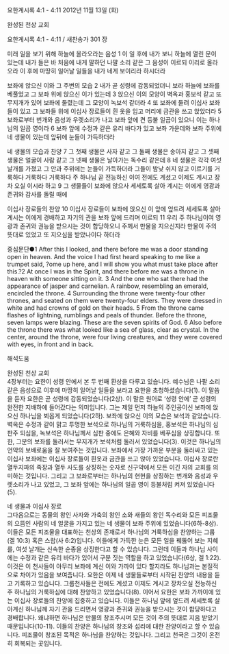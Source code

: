 요한계시록 4:1 - 4:11 
2012년 11월 13일 (화)

완성된 천상 교회



요한계시록 4:1 - 4:11 / 새찬송가 301 장


미래 일을 보기 위해 하늘에 올라오라는 음성 
1 이 일 후에 내가 보니 하늘에 열린 문이 있는데 내가 들은 바 처음에 내게 말하던 나팔 소리 같은 그 음성이 이르되 이리로 올라오라 이 후에 마땅히 일어날 일들을 내가 네게 보이리라 하시더라

보좌에 앉으신 이와 그 주변의 모습
2 내가 곧 성령에 감동되었더니 보라 하늘에 보좌를 베풀었고 그 보좌 위에 앉으신 이가 있는데 3 앉으신 이의 모양이 벽옥과 홍보석 같고 또 무지개가 있어 보좌에 둘렸는데 그 모양이 녹보석 같더라 4 또 보좌에 둘려 이십사 보좌들이 있고 그 보좌들 위에 이십사 장로들이 흰 옷을 입고 머리에 금관을 쓰고 앉았더라 5 보좌로부터 번개와 음성과 우렛소리가 나고 보좌 앞에 켠 등불 일곱이 있으니 이는 하나님의 일곱 영이라 6 보좌 앞에 수정과 같은 유리 바다가 있고 보좌 가운데와 보좌 주위에 네 생물이 있는데 앞뒤에 눈들이 가득하더라

네 생물의 모습과 찬양
7 그 첫째 생물은 사자 같고 그 둘째 생물은 송아지 같고 그 셋째 생물은 얼굴이 사람 같고 그 넷째 생물은 날아가는 독수리 같은데 8 네 생물은 각각 여섯 날개를 가졌고 그 안과 주위에는 눈들이 가득하더라 그들이 밤낮 쉬지 않고 이르기를 거룩하다 거룩하다 거룩하다 주 하나님 곧 전능하신 이여 전에도 계셨고 이제도 계시고 장차 오실 이시라 하고 9 그 생물들이 보좌에 앉으사 세세토록 살아 계시는 이에게 영광과 존귀와 감사를 돌릴 때에

이십사 장로들의 찬양
10 이십사 장로들이 보좌에 앉으신 이 앞에 엎드려 세세토록 살아 계시는 이에게 경배하고 자기의 관을 보좌 앞에 드리며 이르되 11 우리 주 하나님이여 영광과 존귀와 권능을 받으시는 것이 합당하오니 주께서 만물을 지으신지라 만물이 주의 뜻대로 있었고 또 지으심을 받았나이다 하더라

중심문단●1 After this I looked, and there before me was a door standing open in heaven. And the voice I had first heard speaking to me like a trumpet said, ?ome up here, and I will show you what must take place after this.?2 At once I was in the Spirit, and there before me was a throne in heaven with someone sitting on it. 3 And the one who sat there had the appearance of jasper and carnelian. A rainbow, resembling an emerald, encircled the throne. 4 Surrounding the throne were twenty-four other thrones, and seated on them were twenty-four elders. They were dressed in white and had crowns of gold on their heads. 5 From the throne came flashes of lightning, rumblings and peals of thunder. Before the throne, seven lamps were blazing. These are the seven spirits of God. 6 Also before the throne there was what looked like a sea of glass, clear as crystal. In the center, around the throne, were four living creatures, and they were covered with eyes, in front and in back.

해석도움





완성된 천상 교회  
4장부터는 요한이 성령 안에서 본 두 번째 환상을 다루고 있습니다. 예수님은 나팔 소리 같은 음성으로 이후에 마땅히 일어날 일들을 보라고 요한을 초청하셨습니다(1). 이 말씀을 듣자 요한은 곧 성령에 감동되었습니다(2상). 이 말은 원어로 ‘성령 안에’ 곧 성령의 완전한 지배하에 들어갔다는 의미입니다. 그는 제일 먼저 하늘의 주인공이신 보좌에 앉으신 하나님을 뵈옵게 되었습니다(2하). 보좌에 앉으신 이의 모습은 보석과 같았습니다. 벽옥은 수정과 같이 맑고 투명한 보석으로 하나님의 거룩하심을, 홍보석은 하나님의 심판주 되심을, 녹보석은 하나님께서 심판 중에도 은혜와 자비를 베푸심을 상징합니다. 또한, 그분의 보좌를 둘러서는 무지개가 보석처럼 둘러서 있었습니다(3). 이것은 하나님의 언약의 보배로움을 잘 보여주는 것입니다. 보좌에서 가장 가까운 부분을 둘러싸고 있는 이십사 보좌에는 이십사 장로들이 흰옷과 금관을 쓰고 앉아 있었습니다. 이십사 장로란 열두지파의 족장과 열두 사도를 상징하는 숫자로 신구약에서 모든 이긴 자의 교회를 의미하는 것입니다. 그리고 그 보좌로부터는 하나님의 현현을 상징하는 번개와 음성과 우렛소리가 나고 있었고, 그 보좌 앞에는 하나님의 일곱 영이 등불처럼 켜져 있었습니다(5).

네 생물과 이십사 장로  
그다음으로는 동물의 왕인 사자와 가축의 왕인 소와 새들의 왕인 독수리와 모든 피조물의 으뜸인 사람의 네 얼굴을 가지고 있는 네 생물이 보좌 주위에 있었습니다(6하-8상). 이들은 모든 피조물을 대표하는 천상의 존재로서 하나님의 거룩하심을 찬양하는 그룹(겔 10:3) 혹은 스랍(사 6:2)입니다. 이들에게 가득한 눈은 모든 일을 꿰뚫어 보는 지혜를, 여섯 날개는 신속한 순종을 상징한다고 할 수 있습니다. 그런데 이들과 하나님 사이에는 수정과 같은 유리 바다가 있어서 구분 짓는 역할을 하고 있었습니다(6상, 겔 1:22). 이것은 이 천사들이 아무리 보좌에 계신 이와 가까이 있다 할지라도 하나님과는 본질적으로 차이가 있음을 보여줍니다. 요한은 이제 네 생물들로부터 시작된 찬양의 내용을 듣고 기록하고 있습니다. 그룹천사들은 전에도 계셨고 이제도 계시고 장차오실 전능하신 주 하나님의 거룩하심에 대해 찬양하고 있었습니다(8). 이어서 요한은 보좌 가까이에 있는 이십사 장로들의 찬양에 집중하고 있습니다. 이들은 하나님 앞에 엎드려 세세토록 살아계신 하나님께 자기 관을 드리면서 영광과 존귀와 권능을 받으시는 것이 합당하다고 경배합니다. 왜냐하면 하나님은 만물의 창조주시며 모든 것이 주의 뜻대로 지음 받았기 때문입니다(10-11). 이들의 찬양은 하나님의 창조와 섭리에 대한 찬양이라고 할 수 있습니다. 피조물이 창조된 목적은 하나님을 찬양하는 것입니다. 그리고 천국은 그것이 온전히 회복되는 곳입니다.